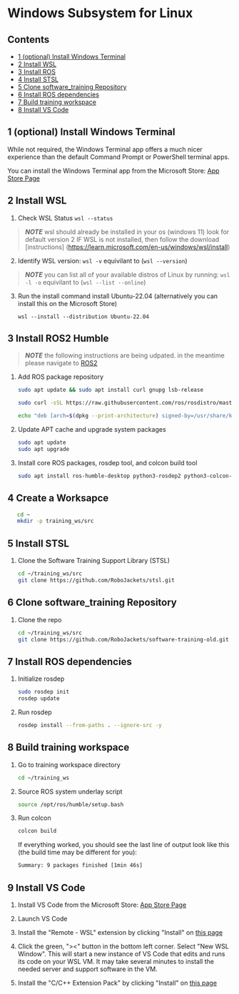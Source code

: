 # Windows Subsystem for Linux

<!-- START doctoc generated TOC please keep comment here to allow auto update -->
<!-- DON'T EDIT THIS SECTION, INSTEAD RE-RUN doctoc TO UPDATE -->
## Contents

- [1 (optional) Install Windows Terminal](#1-optional-install-windows-terminal)
- [2 Install WSL](#2-install-wsl)
- [3 Install ROS](#3-install-ros)
- [4 Install STSL](#4-install-stsl)
- [5 Clone software_training Repository](#5-clone-software_training-repository)
- [6 Install ROS dependencies](#6-install-ros-dependencies)
- [7 Build training workspace](#7-build-training-workspace)
- [8 Install VS Code](#8-install-vs-code)

<!-- END doctoc generated TOC please keep comment here to allow auto update -->


## 1 (optional) Install Windows Terminal

While not required, the Windows Terminal app offers a much nicer experience than the default Command Prompt or PowerShell terminal apps.

You can install the Windows Terminal app from the Microsoft Store: [App Store Page](https://www.microsoft.com/store/productId/9N0DX20HK701)

## 2 Install WSL

1. Check WSL Status
   ```wsl --status```  

> **_NOTE_** wsl should already be installed in your os (windows 11) look for default version 2
> IF WSL is not installed, then follow the download [instructions] (https://learn.microsoft.com/en-us/windows/wsl/install)

2. Identify WSL version:
   ```wsl -v``` equivilant to (```wsl --version```)

> **_NOTE_** you can list all of your available distros of Linux by running:
> ```wsl -l -o``` equivilant to (```wsl --list --online```)


3. Run the install command install Ubuntu-22.04 (alternatively you can install this on the Microsoft Store)

   ```
   wsl --install --distribution Ubuntu-22.04
   ```

## 3 Install ROS2 Humble

> **_NOTE_** the following instructions are being udpated. in the meantime please navigate to [ROS2](https://docs.ros.org/en/humble/Installation.html)

1. Add ROS package repository

   ```bash
   sudo apt update && sudo apt install curl gnupg lsb-release

   sudo curl -sSL https://raw.githubusercontent.com/ros/rosdistro/master/ros.key -o /usr/share/keyrings/ros-archive-keyring.gpg
   
   echo "deb [arch=$(dpkg --print-architecture) signed-by=/usr/share/keyrings/ros-archive-keyring.gpg] http://packages.ros.org/ros2/ubuntu $(source /etc/os-release && echo $UBUNTU_CODENAME) main" | sudo tee /etc/apt/sources.list.d/ros2.list > /dev/null
   ```

1. Update APT cache and upgrade system packages

   ```bash
   sudo apt update
   sudo apt upgrade
   ```

1. Install core ROS packages, rosdep tool, and colcon build tool

   ```bash
   sudo apt install ros-humble-desktop python3-rosdep2 python3-colcon-common-extensions
   ```

## 4 Create a Worksapce

```bash
   cd ~
   mkdir -p training_ws/src
```

## 5 Install STSL

1. Clone the Software Training Support Library (STSL)
   ```bash
   cd ~/training_ws/src
   git clone https://github.com/RoboJackets/stsl.git
   ```

## 6 Clone software_training Repository

1. Clone the repo

   ```bash
   cd ~/training_ws/src
   git clone https://github.com/RoboJackets/software-training-old.git
   ````

## 7 Install ROS dependencies

1. Initialize rosdep

   ```bash
   sudo rosdep init
   rosdep update
   ```

2. Run rosdep

   ```bash
   rosdep install --from-paths . --ignore-src -y
   ```

## 8 Build training workspace

1. Go to training workspace directory

   ```bash
   cd ~/training_ws
   ```

2. Source ROS system underlay script

   ```bash
   source /opt/ros/humble/setup.bash
   ```

3. Run colcon

   ```bash
   colcon build
   ```

   If everything worked, you should see the last line of output look like this (the build time may be different for you):

   ```bash
   Summary: 9 packages finished [1min 46s]
   ```

## 9 Install VS Code

1. Install VS Code from the Microsoft Store: [App Store Page](https://apps.microsoft.com/store/detail/XP9KHM4BK9FZ7Q)

1. Launch VS Code

1. Install the "Remote - WSL" extension by clicking "Install" on [this page](https://marketplace.visualstudio.com/items?itemName=ms-vscode-remote.remote-wsl)

1. Click the green, "><" button in the bottom left corner. Select "New WSL Window". This will start a new instance of VS Code that edits and runs its code on your WSL VM. It may take several minutes to install the needed server and support software in the VM.

1. Install the "C/C++ Extension Pack" by clicking "Install" on [this page](https://marketplace.visualstudio.com/items?itemName=ms-vscode.cpptools-extension-pack)
